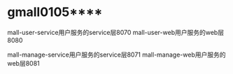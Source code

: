 # gmall0105****

mall-user-service用户服务的service层8070
mall-user-web用户服务的web层8080

mall-manage-service用户服务的service层8071
mall-manage-web用户服务的web层8081